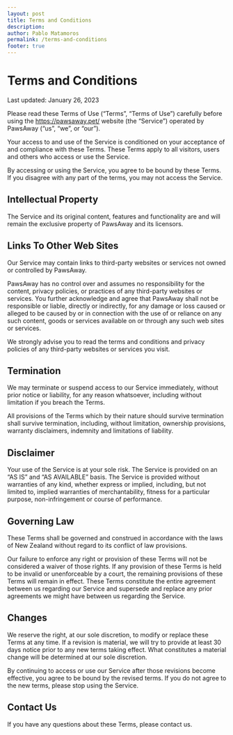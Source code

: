 ```yaml
---
layout: post
title: Terms and Conditions
description:
author: Pablo Matamoros
permalink: /terms-and-conditions
footer: true
---
```


# Terms and Conditions

Last updated: January 26, 2023

Please read these Terms of Use (“Terms”, “Terms of Use”) carefully before using the https://pawsaway.pet/ website (the “Service”) operated by PawsAway (“us”, “we”, or “our”).

Your access to and use of the Service is conditioned on your acceptance of and compliance with these Terms. These Terms apply to all visitors, users and others who access or use the Service.

By accessing or using the Service, you agree to be bound by these Terms. If you disagree with any part of the terms, you may not access the Service.

## Intellectual Property
The Service and its original content, features and functionality are and will remain the exclusive property of PawsAway and its licensors.

## Links To Other Web Sites
Our Service may contain links to third-party websites or services not owned or controlled by PawsAway.

PawsAway has no control over and assumes no responsibility for the content, privacy policies, or practices of any third-party websites or services. You further acknowledge and agree that PawsAway shall not be responsible or liable, directly or indirectly, for any damage or loss caused or alleged to be caused by or in connection with the use of or reliance on any such content, goods or services available on or through any such web sites or services.

We strongly advise you to read the terms and conditions and privacy policies of any third-party websites or services you visit.

## Termination
We may terminate or suspend access to our Service immediately, without prior notice or liability, for any reason whatsoever, including without limitation if you breach the Terms.

All provisions of the Terms which by their nature should survive termination shall survive termination, including, without limitation, ownership provisions, warranty disclaimers, indemnity and limitations of liability.

## Disclaimer
Your use of the Service is at your sole risk. The Service is provided on an “AS IS” and “AS AVAILABLE” basis. The Service is provided without warranties of any kind, whether express or implied, including, but not limited to, implied warranties of merchantability, fitness for a particular purpose, non-infringement or course of performance.

## Governing Law
These Terms shall be governed and construed in accordance with the laws of New Zealand without regard to its conflict of law provisions.

Our failure to enforce any right or provision of these Terms will not be considered a waiver of those rights. If any provision of these Terms is held to be invalid or unenforceable by a court, the remaining provisions of these Terms will remain in effect. These Terms constitute the entire agreement between us regarding our Service and supersede and replace any prior agreements we might have between us regarding the Service.

## Changes
We reserve the right, at our sole discretion, to modify or replace these Terms at any time. If a revision is material, we will try to provide at least 30 days notice prior to any new terms taking effect. What constitutes a material change will be determined at our sole discretion.

By continuing to access or use our Service after those revisions become effective, you agree to be bound by the revised terms. If you do not agree to the new terms, please stop using the Service.

## Contact Us
If you have any questions about these Terms, please contact us.
